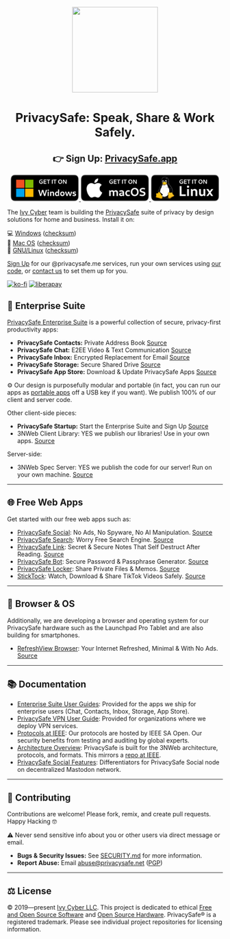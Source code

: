 <p align="center">
  <a href="https://privacysafe.app"><img src="https://avatars.githubusercontent.com/u/55242566" width="200" height="200" /></a>
</p>
<h1 align="center">PrivacySafe: Speak, Share &amp; Work Safely.</h1>

<h2 align="center">
👉 Sign Up: <a href="https://privacysafe.app">PrivacySafe.app</a>
</h2>

<p align="center">
  <a href="https://download.privacysafe.app/nightly/windows/" target="_blank">
  <img src="../assets/windows-badge.svg" alt="Get it on Windows" width="160">
  </a>
  <a href="https://download.privacysafe.app/nightly/mac/" target="_blank">
  <img src="../assets/macos-badge.svg" alt="Get it on macOS" width="160">
  </a>
  <a href="https://download.privacysafe.app/nightly/linux/" target="_blank">
  <img src="../assets/linux-badge.svg" alt="Get it on Linux" width="160">
  </a>
</p>

The [Ivy Cyber](https://ivycyber.com/about) team is building the [PrivacySafe](https://privacysafe.app) suite of privacy by design solutions for home and business. Install it on: 

💻 [Windows](https://download.privacysafe.app/nightly/windows/) ([checksum](https://download.privacysafe.app/nightly/windows/checksums.json))  
🍏 [Mac OS](https://download.privacysafe.app/nightly/mac/) ([checksum](https://download.privacysafe.app/nightly/mac/checksums.json))  
🐧 [GNU/Linux](https://download.privacysafe.app/nightly/linux/) ([checksum](https://download.privacysafe.app/nightly/linux/checksums.json))

[Sign Up](https://privacysafe.app) for our @privacysafe.me services, run your own services using [our code](https://github.com/PrivacySafe/spec-server), or [contact us](https://privacysafe.app) to set them up for you.

[![ko-fi](https://ko-fi.com/img/githubbutton_sm.svg)](https://ko-fi.com/R6R1194HN7) [![liberapay](https://liberapay.com/assets/widgets/donate.svg)](https://liberapay.com/PrivacySafe/donate)

## 💼 Enterprise Suite  
[PrivacySafe Enterprise Suite](https://download.privacysafe.app/nightly/) is a powerful collection of secure, privacy-first productivity apps:  

* **PrivacySafe Contacts:** Private Address Book [Source](https://github.com/PrivacySafe/contacts.app.privacysafe.io)  
* **PrivacySafe Chat:** E2EE Video & Text Communication [Source](https://github.com/PrivacySafe/chat.app.privacysafe.io)  
* **PrivacySafe Inbox:** Encrypted Replacement for Email [Source](https://github.com/PrivacySafe/inbox.app.privacysafe.io)  
* **PrivacySafe Storage:** Secure Shared Drive [Source](https://github.com/PrivacySafe/files.app.privacysafe.io)  
* **PrivacySafe App Store:** Download & Update PrivacySafe Apps [Source](https://github.com/PrivacySafe/launcher.app.privacysafe.io)

⚙️ Our design is purposefully modular and portable (in fact, you can run our apps as [portable apps](https://download.privacysafe.app/nightly/portable/) off a USB key if you want). We publish 100% of our client and server code. 

Other client-side pieces:  
* **PrivacySafe Startup:** Start the Enterprise Suite and Sign Up [Source](https://github.com/PrivacySafe/startup.app.privacysafe.io)  
* 3NWeb Client Library: YES we publish our libraries! Use in your own apps. [Source](https://github.com/PrivacySafe/3n-client-lib)  

Server-side:  
* 3NWeb Spec Server: YES we publish the code for our server! Run on your own machine. [Source](https://github.com/PrivacySafe/spec-server)  

---

## 🌐 Free Web Apps  
Get started with our free web apps such as:  

* [PrivacySafe Social](https://privacysafe.social): No Ads, No Spyware, No AI Manipulation. [Source](https://github.com/PrivacySafe/privacysafe-social-ui)  
* [PrivacySafe Search](https://privacysafe.is): Worry Free Search Engine. [Source](https://github.com/PrivacySafe/privacysafe-search)  
* [PrivacySafe Link](https://privacysafe.link): Secret & Secure Notes That Self Destruct After Reading. [Source](https://github.com/PrivacySafe/privacysafe-link)  
* [PrivacySafe Bot](https://privacysafe.bot): Secure Password & Passphrase Generator. [Source](https://github.com/PrivacySafe/privacysafe-bot)  
* [PrivacySafe Locker](https://privacysafe.locker): Share Private Files & Memos. [Source](https://github.com/PrivacySafe/privacysafe-locker)  
* [StickTock](https://sticktock.com): Watch, Download & Share TikTok Videos Safely. [Source](https://github.com/PrivacySafe/sticktock)  

---

## 📱 Browser & OS  
Additionally, we are developing a browser and operating system for our PrivacySafe hardware such as the Launchpad Pro Tablet and are also building for smartphones.  

* [RefreshView Browser](https://refreshview.com): Your Internet Refreshed, Minimal & With No Ads. [Source](https://github.com/PrivacySafe/refreshview-browser)  

---

## 📚 Documentation  

* [Enterprise Suite User Guides](https://github.com/PrivacySafe/privacysafe-userguides): Provided for the apps we ship for enterprise users (Chat, Contacts, Inbox, Storage, App Store).  
* [PrivacySafe VPN User Guide](https://github.com/PrivacySafe/privacysafe-userguides/blob/main/privacysafe-vpn-setup.md): Provided for organizations where we deploy VPN services.  
* [Protocols at IEEE](https://opensource.ieee.org/3nweb): Our protocols are hosted by IEEE SA Open. Our security benefits from testing and auditing by global experts.  
* [Architecture Overview](https://github.com/PrivacySafe/3NWeb-architecture): PrivacySafe is built for the 3NWeb architecture, protocols, and formats. This mirrors a [repo at IEEE](https://opensource.ieee.org/3nweb/architecture).  
* [PrivacySafe Social Features](https://github.com/PrivacySafe/privacysafe-social-ui): Differentiators for PrivacySafe Social node on decentralized Mastodon network.  

---

## 🤝 Contributing  
Contributions are welcome! Please fork, remix, and create pull requests. Happy Hacking 🤓  

⚠️ Never send sensitive info about you or other users via direct message or email.  

* **Bugs & Security Issues:** See [SECURITY.md](https://github.com/PrivacySafe/privacysafe-link/blob/main/SECURITY.md) for more information.  
* **Report Abuse:** Email <a href="mailto:abuse@privacysafe.net" target="_blank">abuse@privacysafe.net</a> (<a href="https://psafe.ly/xSpQhF" target="_blank">PGP</a>)  

---

## ⚖️ License  
© 2019—present <a href="https://ivycyber.com" target="_blank">Ivy Cyber LLC</a>. This project is dedicated to ethical <a href="https://fsf.org" target="_blank" rel="noreferrer noopener">Free and Open Source Software</a> and <a href="https://oshwa.org" target="_blank" rel="noreferrer noopener">Open Source Hardware</a>. PrivacySafe® is a registered trademark. Please see individual project repositories for licensing information.  

